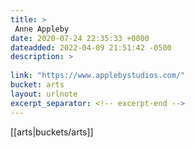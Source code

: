 ```yaml
---
title: > 
 Anne Appleby
date: 2020-07-24 22:35:33 +0000
dateadded: 2022-04-09 21:51:42 -0500
description: > 
 
link: "https://www.applebystudios.com/"
bucket: arts
layout: urlnote
excerpt_separator: <!-- excerpt-end -->
--- 
```

 <!-- excerpt-end -->[[arts|buckets/arts]]
